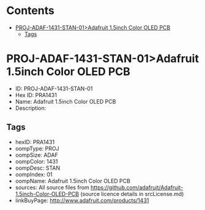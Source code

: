 



Contents
========

* [PROJ-ADAF-1431-STAN-01>Adafruit 1.5inch Color OLED PCB](#proj-adaf-1431-stan-01adafruit-15inch-color-oled-pcb)
	* [Tags](#tags)

# PROJ-ADAF-1431-STAN-01>Adafruit 1.5inch Color OLED PCB

- ID: PROJ-ADAF-1431-STAN-01
- Hex ID: PRA1431
- Name: Adafruit 1.5inch Color OLED PCB
- Description: 

## Tags

- hexID: PRA1431
- oompType: PROJ
- oompSize: ADAF
- oompColor: 1431
- oompDesc: STAN
- oompIndex: 01
- oompName: Adafruit 1.5inch Color OLED PCB
- sources: All source files from https://github.com/adafruit/Adafruit-1.5inch-Color-OLED-PCB (source licence details in srcLicense.md)
- linkBuyPage: http://www.adafruit.com/products/1431
